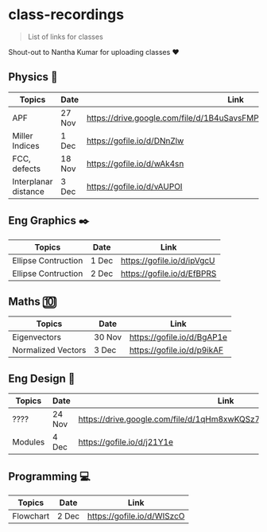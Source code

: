 # class-recordings
> List of links for classes

Shout-out to Nantha Kumar for uploading classes ❤️

## Physics 🚓
| Topics | Date | Link |
|-------|------|----|
| APF |27 Nov|https://drive.google.com/file/d/1B4uSavsFMPQ2wJB5E_07gnS1yZajzy90/view|
| Miller Indices |1 Dec|https://gofile.io/d/DNnZlw|
| FCC, defects |18 Nov|https://gofile.io/d/wAk4sn|
| Interplanar distance| 3 Dec|https://gofile.io/d/vAUPOI|


## Eng Graphics ✒️
| Topics | Date  | Link |
|-------|------|----|
| Ellipse Contruction |1 Dec |https://gofile.io/d/ipVgcU |
| Ellipse Contruction |2 Dec |https://gofile.io/d/EfBPRS |

## Maths 🔟
| Topics | Date  | Link |
|-------|------|----|
|Eigenvectors|30 Nov|https://gofile.io/d/BgAP1e|
|Normalized Vectors | 3 Dec| https://gofile.io/d/p9ikAF|

## Eng Design 💬
| Topics | Date  | Link |
|-------|-------|----|
| ???? |24 Nov|https://drive.google.com/file/d/1qHm8xwKQSz7r0tjmhz_qen_8iOFDa2c7/view|
| Modules | 4 Dec | https://gofile.io/d/j21Y1e|

## Programming 💻
| Topics | Date  | Link |
|-------|-------|----|
| Flowchart |2 Dec |https://gofile.io/d/WISzcO|
